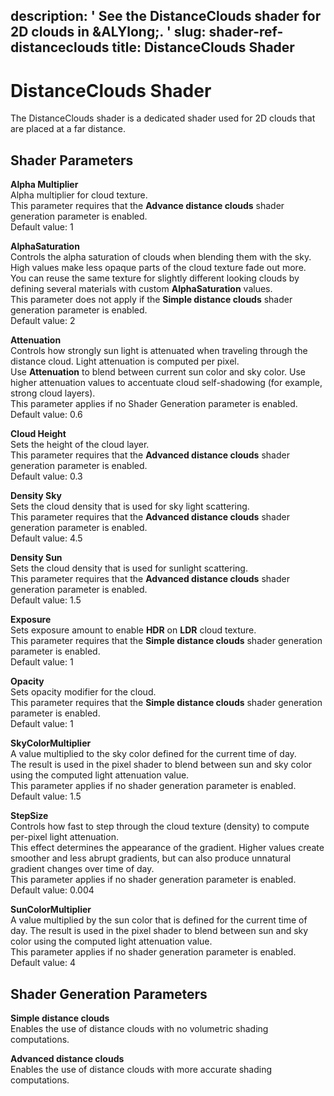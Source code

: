 description: ' See the DistanceClouds shader for 2D clouds in &ALYlong;. '
slug: shader-ref-distanceclouds
title: DistanceClouds Shader
---
# DistanceClouds Shader<a name="shader-ref-distanceclouds"></a>

The DistanceClouds shader is a dedicated shader used for 2D clouds that are placed at a far distance\. 

## Shader Parameters<a name="shader-ref-distanceclouds-shader-parameters"></a>

**Alpha Multiplier**  
Alpha multiplier for cloud texture\.  
This parameter requires that the **Advance distance clouds** shader generation parameter is enabled\.  
Default value: 1

**AlphaSaturation**  
Controls the alpha saturation of clouds when blending them with the sky\. High values make less opaque parts of the cloud texture fade out more\.  
You can reuse the same texture for slightly different looking clouds by defining several materials with custom **AlphaSaturation** values\.  
This parameter does not apply if the **Simple distance clouds** shader generation parameter is enabled\.  
Default value: 2

**Attenuation**  
Controls how strongly sun light is attenuated when traveling through the distance cloud\. Light attenuation is computed per pixel\.  
Use **Attenuation** to blend between current sun color and sky color\. Use higher attenuation values to accentuate cloud self\-shadowing \(for example, strong cloud layers\)\.  
This parameter applies if no Shader Generation parameter is enabled\.  
Default value: 0\.6

**Cloud Height**  
Sets the height of the cloud layer\.  
This parameter requires that the **Advanced distance clouds** shader generation parameter is enabled\.  
Default value: 0\.3

**Density Sky**  
Sets the cloud density that is used for sky light scattering\.  
This parameter requires that the **Advanced distance clouds** shader generation parameter is enabled\.  
Default value: 4\.5

**Density Sun**  
Sets the cloud density that is used for sunlight scattering\.  
This parameter requires that the **Advanced distance clouds** shader generation parameter is enabled\.  
Default value: 1\.5

**Exposure**  
Sets exposure amount to enable **HDR** on **LDR** cloud texture\.  
This parameter requires that the **Simple distance clouds** shader generation parameter is enabled\.  
Default value: 1

**Opacity**  
Sets opacity modifier for the cloud\.  
This parameter requires that the **Simple distance clouds** shader generation parameter is enabled\.  
Default value: 1

**SkyColorMultiplier**  
A value multiplied to the sky color defined for the current time of day\.   
The result is used in the pixel shader to blend between sun and sky color using the computed light attenuation value\.  
This parameter applies if no shader generation parameter is enabled\.  
Default value: 1\.5

**StepSize**  
Controls how fast to step through the cloud texture \(density\) to compute per\-pixel light attenuation\.   
This effect determines the appearance of the gradient\. Higher values create smoother and less abrupt gradients, but can also produce unnatural gradient changes over time of day\.  
This parameter applies if no shader generation parameter is enabled\.  
Default value: 0\.004

**SunColorMultiplier**  
A value multiplied by the sun color that is defined for the current time of day\. The result is used in the pixel shader to blend between sun and sky color using the computed light attenuation value\.  
This parameter applies if no shader generation parameter is enabled\.  
Default value: 4

## Shader Generation Parameters<a name="shader-ref-distanceclouds-shader-generation-parameters"></a>

**Simple distance clouds**  
Enables the use of distance clouds with no volumetric shading computations\.

**Advanced distance clouds**  
Enables the use of distance clouds with more accurate shading computations\.